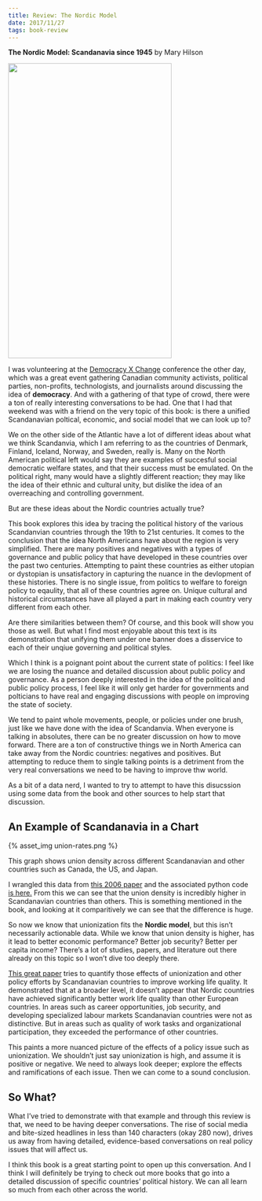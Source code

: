 ```yaml
---
title: Review: The Nordic Model
date: 2017/11/27
tags: book-review
---
```


**The Nordic Model: Scandanavia since 1945** by Mary Hilson

<img height="600" src="http://tmm.chicagodistributioncenter.com/IsbnImages/9781861893666.jpg" width="333"/>

I was volunteering at the [Democracy X Change](http://www.democracyxchange.org/) conference the other day, which was a great event gathering Canadian community activists, political parties, non-profits, technologists, and journalists around discussing the idea of **democracy**. And with a gathering of that type of crowd, there were a ton of really interesting conversations to be had. One that I had that weekend was with a friend on the very topic of this book: is there a unified Scandanavian poltical, economic, and social model that we can look up to?

We on the other side of the Atlantic have a lot of different ideas about what we think Scandanvia, which I am referring to as the countries of Denmark, Finland, Iceland, Norway, and Sweden, really is. Many on the North American political left would say they are examples of succesful social democratic welfare states, and that their success must be emulated. On the political right, many would have a slightly different reaction; they may like the idea of their ethnic and cultural unity, but dislike the idea of an overreaching and controlling government.

But are these ideas about the Nordic countries actually true?

This book explores this idea by tracing the political history of the various Scandanvian countries through the 19th to 21st centuries. It comes to the conclusion that the idea North Americans have about the region is very simplified.  There are many positives and negatives with a types of governance and public policy that have developed in these countries over the past two centuries. Attempting to paint these countries as either utopian or dystopian is unsatisfactory in capturing the nuance in the devlopment of these histories. There is no single issue, from politics to welfare to foreign policy to eqaulity, that all of these countries agree on. Unique cultural and historical circumstances have all played a part in making each country very different from each other.

Are there similarities between them? Of course, and this book will show you those as well. But what I find most enjoyable about this text is its demonstration that unifying them under one banner does a disservice to each of their unqiue governing and political styles.

Which I think is a poignant point about the current state of politics: I feel like we are losing the nuance and detailed discussion about public policy and governance. As a person deeply interested in the idea of the political and public policy process, I feel like it will only get harder for governments and polticians to have real and engaging discussions with people on improving the state of society.

We tend to paint whole movements, people, or policies under one brush, just like we have done with the idea of Scandanvia. When everyone is talking in absolutes, there can be no greater discussion on how to move forward. There are a ton of constructive things we in North America can take away from the Nordic countries: negatives and positives. But attempting to reduce them to single talking points is a detriment from the very real conversations we need to be having to improve thw world.

As a bit of a data nerd, I wanted to try to attempt to have this disucssion using some data from the book and other sources to help start that discussion.

## An Example of Scandanavia in a Chart

{% asset_img union-rates.png %}

This graph shows union density across different Scandanavian and other countries such as Canada, the US, and Japan.

I wrangled this data from [this 2006 paper](http://go.galegroup.com/ps/retrieve.do?tabID=T002&amp;resultListType=RESULT_LIST&amp;searchResultsType=SingleTab&amp;searchType=AdvancedSearchForm&amp;currentPosition=2&amp;docId=GALE%7CA144563581&amp;docType=Statistical+data&amp;sort=RELEVANCE&amp;contentSegment=&amp;prodId=AONE&amp;contentSet=GALE%7CA144563581&amp;searchId=R1&amp;userGroupName=uniwater&amp;inPS=true) and the associated python code [is here.](https://github.com/joshua-t-loong/nordic-model/tree/master/unions) From this we can see that the union density is incredibly higher in Scandanavian countries than others. This is something mentioned in the book, and looking at it comparitively we can see that the difference is huge.

So now we know that unionization fits the **Nordic model**, but this isn’t necessarily actionable data. While we know that union density is higher, has it lead to better economic performance? Better job security? Better per capita income? There’s a lot of studies, papers, and literature out there already on this topic so I won’t dive too deeply there.

[This great paper](https://academic.oup.com/esr/article/19/1/61/551338) tries to quantify those effects of unionization and other policy efforts by Scandanavian countries to improve working life quality. It demonstrated that at a broader level, it doesn’t appear that Nordic countries have achieved significantly better work life quality than other European countries. In areas such as career opportunities, job security, and developing specialized labour markets Scandanavian countries were not as distinctive. But in areas such as quality of work tasks and organizational participation, they exceeded the performance of other countries.

This paints a more nuanced picture of the effects of a policy issue such as unionization. We shouldn’t just say unionization is high, and assume it is positive or negative. We need to always look deeper; explore the effects and ramifications of each issue. Then we can come to a sound conclusion.

## So What?

What I’ve tried to demonstrate with that example and through this review is that, we need to be having deeper conversations. The rise of social media and bite-sized headlines in less than 140 characters (okay 280 now), drives us away from having detailed, evidence-based conversations on real policy issues that will affect us.

I think this book is a great starting point to open up this conversation. And I think I will definitely be trying to check out more books that go into a detailed discussion of specific countries’ political history. We can all learn so much from each other across the world.
